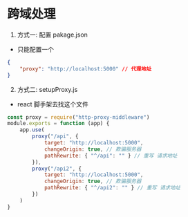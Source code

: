 # 跨域处理

1. 方式一: 配置 pakage.json

-   只能配置一个

```json
{
    "proxy": "http://localhost:5000" // 代理地址
}
```

2. 方式二: setupProxy.js

-   react 脚手架去找这个文件

```js
const proxy = require("http-proxy-middleware")
module.exports = function (app) {
    app.use(
        proxy("/api", {
            target: "http://localhost:5000",
            changeOrigin: true, // 欺骗服务器
            pathRewrite: { "^/api": "" } // 重写 请求地址
        }),
        proxy("/api2", {
            target: "http://localhost:5000",
            changeOrigin: true, // 欺骗服务器
            pathRewrite: { "^/api2": "" } // 重写 请求地址
        })
    )
}
```
